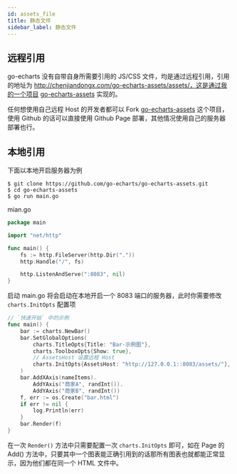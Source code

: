 ```yaml
---
id: assets_file
title: 静态文件
sidebar_label: 静态文件
---
```


## 远程引用

go-echarts 没有自带自身所需要引用的 JS/CSS 文件，均是通过远程引用，引用的地址为 http://chenjiandongx.com/go-echarts-assets/assets/，这是通过我的一个项目 [go-echarts-assets](https://github.com/go-echarts/go-echarts-assets) 实现的。

任何想使用自己远程 Host 的开发者都可以 Fork [go-echarts-assets](https://github.com/go-echarts/go-echarts-assets) 这个项目，使用 Github 的话可以直接使用 Github Page 部署，其他情况使用自己的服务器部署也行。

## 本地引用

下面以本地开启服务器为例

```shell
$ git clone https://github.com/go-echarts/go-echarts-assets.git
$ cd go-echarts-assets
$ go run main.go
```

mian.go
```go
package main

import "net/http"

func main() {
    fs := http.FileServer(http.Dir("."))
    http.Handle("/", fs)

    http.ListenAndServe(":8083", nil)
}
```

启动 main.go 将会启动在本地开启一个 8083 端口的服务器，此时你需要修改 `charts.InitOpts` 配置项

```go
// `快速开始` 中的示例
func main() {
    bar := charts.NewBar()
    bar.SetGlobalOptions(
        charts.TitleOpts{Title: "Bar-示例图"}, 
        charts.ToolboxOpts{Show: true},
        // AssetsHost 设置远程 Host
        charts.InitOpts{AssetsHost: "http://127.0.0.1::8083/assets/"},
    )
    bar.AddXAxis(nameItems).
        AddYAxis("商家A", randInt()).
        AddYAxis("商家B", randInt())
    f, err := os.Create("bar.html")
    if err != nil {
        log.Println(err)
    }
    bar.Render(f)
}
```

在一次 `Render()` 方法中只需要配置一次 `charts.InitOpts` 即可，如在 Page 的 Add() 方法中，只要其中一个图表能正确引用到的话那所有图表也就都能正常显示，因为他们都在同一个 HTML 文件中。

